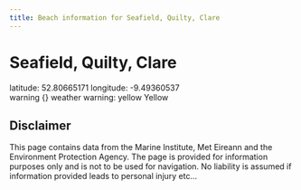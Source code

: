 ```yaml
---
title: Beach information for Seafield, Quilty, Clare
---
```

# Seafield, Quilty, Clare 

<div class="location-info">latitude: 52.80665171 longitude: -9.49360537</div>
<div class="met-eireann-warnings"><span class="material-icons {}-warning">warning</span>&nbsp;{} weather warning: yellow Yellow&nbsp;</div>
<div></div>

## Disclaimer

This page contains data from the Marine Institute, 
Met Eireann and the Environment Protection Agency. The page is provided for
information purposes only and is not to be used for navigation. No liability 
is assumed if information provided leads to personal injury etc...